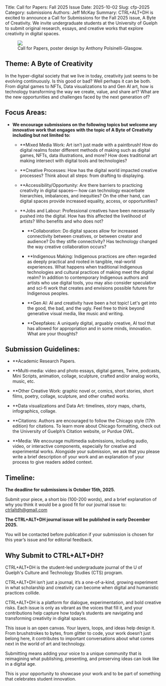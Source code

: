 Title: Call for Papers: Fall 2025 Issue
Date: 2025-10-02
Slug: cfp-2025
Category: submissions
Authors: Jeff McKay
Summary: CTRL+ALT+DH is excited to announce a Call for Submissions for the Fall 2025 issue, A Byte of Creativity. We invite undergraduate students at the University of Guelph to submit original research, essays, and creative works that explore creativity in digital spaces.  

<div class="poster-cover">
<figure>
<a href="{filename}/pages/cfp-2025.md">
<img src="{static}/images/issue3-images/2025-cfp-poster.webp">
</a>
<figcaption>Call for Papers, poster design by Anthony Polsinelli-Glasgow.</figcaption>
</figure>
</div>

## Theme: A Byte of Creativity

In the hyper-digital society that we live in today, creativity just seems to be evolving continuously. Is this good or bad? Well perhaps it can be both. From digital games to NFTs, Data visualizations to and Gen AI art, how is technology transforming the way  we create, value, and share art? What are the new opportunities and challenges faced by the next generation of?  

## Focus Areas: 

- **We encourage submissions on the following topics but welcome any innovative work that engages with the topic of A Byte of Creativity including but not limited to:**  

  - **Mixed Media Work: Art isn’t just made with a paintbrush! How do digital realms foster            different methods of making such as digital games, NFTs, data illustrations, and more? How       does traditional art making intersect with digital tools and technologies? 

  - **Creative Processes: How has the digital world impacted creative processes? Think about all       steps: from drafting to displaying.  

  - **Accessibility/Opportunity: Are there barriers to practicing creativity in digital spaces—        how can technology exacerbate hierarchies, imbalances, and inequities? On the other hand,        can digital spaces provide increased equality, access, or opportunities? 

  - **Jobs and Labour: Professional creatives have been necessarily pushed into the digital. How      has this affected the livelihood of artists? Who benefits and who does not? 

    - **Collaboration: Do digital spaces allow for increased connectivity between creatives, or       between creator and audience? Do they stifle connectivity? Has technology  changed the way       creative collaboration occurs?  

    - **Indigenous Making: Indigenous practices are often regarded as deeply practical and            rooted in tangible, real-world experiences. What happens when traditional Indigenous             technologies and cultural practices of making meet the digital realm? In addition to             contemporary Indigenous authors and artists who use digital tools, you may also consider         speculative and sci-fi work that creates and envisions possible futures for Indigenous           peoples. 

    - **Gen AI: AI and creativity have been a hot topic! Let's get into the good, the bad, and        the ugly. Feel free to think beyond generative visual media, like music and writing. 

    - **Deepfakes: A uniquely digital, arguably creative, AI tool that has allowed for                 appropriation and in some minds, innovation. What are your thoughts?  

## Submission Guidelines:

- **Academic Research Papers. 

- **Multi-media: video and photo essays, digital games, Twine, podcasts, Mini Scripts, animation, collage, sculpture, crafted and/or analog works, music, etc. 

- **Other Creative Work: graphic novel or, comics, short stories, short films, poetry, collage, sculpture, and other crafted works. 

- **Data visualizations and Data Art: timelines, story maps, charts, infographics, collage. 

- **Citations: Authors are encouraged to follow the Chicago style (17th edition) for citations. To learn more about Chicago formatting, check out the University of Guelph’s Citation website, or Purdue OWL. 

- **Media: We encourage multimedia submissions, including audio, video, or interactive components, especially for creative and experimental works. Alongside your submission, we ask that you please write a brief description of your work and an explanation of your process to give readers added context. 

## Timeline:

**The deadline for submissions is October 15th, 2025.**  

Submit your piece, a short bio (100-200 words), and a brief explanation of why you think it would be a good fit for our journal issue to: ctrlaltdh@gmail.com 

**The CTRL+ALT+DH journal issue will be published in early December 2025.** 

You will be contacted before publication if your submission is chosen for this year’s issue and for editorial feedback. 


## Why Submit to CTRL+ALT+DH?

CTRL+ALT+DH is the student-led undergraduate journal of the U of Guelph's Culture and Technology Studies (CTS) program. 

CTRL+ALT+DH isn’t just a journal, it’s a one-of-a-kind, growing experiment in what scholarship and creativity can become when digital and humanistic practices collide.  

CTRL+ALT+DH is a platform for dialogue, experimentation, and bold creative risks. Each issue is only as vibrant as the voices that fill it, and your contributions help capture how today’s students are navigating and transforming creativity in digital spaces.  

This issue is an open canvas. Your layers, loops, and ideas help design it. From brushstrokes to bytes, from glitter to code, your work doesn’t just belong here, it contributes to important conversations about what comes next in the world of art and technology.  

Submitting means adding your voice to a unique community that is reimagining what publishing, presenting, and preserving ideas can look like in a digital age. 

This is your opportunity to showcase your work and to be part of something that celebrates student innovation. 
